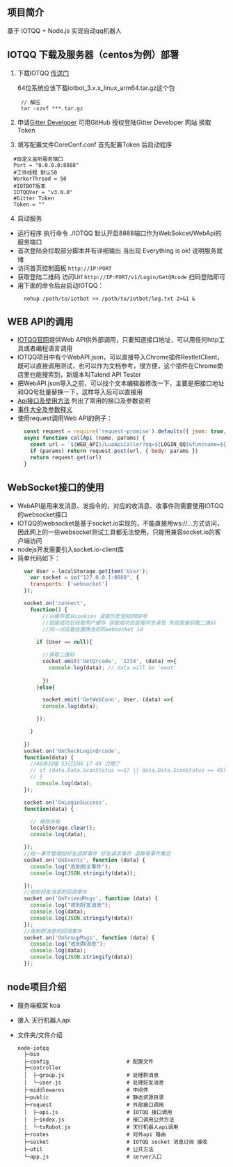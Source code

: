 
## 项目简介

基于 IOTQQ + Node.js 实现自动qq机器人



## IOTQQ 下载及服务器（centos为例）部署 

1. 下载IOTQQ [传送门](https://gitter.im/IOTQQTalk/IOTQQ)

   64位系统应该下载iotbot_3.x.x_linux_arm64.tar.gz这个包
   ```
    // 解压
    tar -xzvf ***.tar.gz
    ```
  
2. 申请[Gitter Developer](https://developer.gitter.im/docs/welcome) 可用GitHub 授权登陆Gitter Developer 网站 换取Token
3. 填写配置文件CoreConf.conf 首先配置Token 后启动程序
  ```
    #自定义监听服务端口
    Port = "0.0.0.0:8888"
    #工作线程 默认50
    WorkerThread = 50
    #IOTBOT版本
    IOTQQVer = "v3.0.0"
    #Gitter Token
    Token = ""
  ```
4. 启动服务

- 运行程序 执行命令 ./IOTQQ 默认开启8888端口作为WebSokcet/WebApi的服务端口
- 首次登陆会拉取部分脚本并有详细输出 当出现 Everything is ok! 说明服务就绪
- 访问首页控制面板 `http://IP:PORT`
- 获取登陆二维码 访问Url `http://IP:PORT/v1/Login/GetQRcode` 扫码登陆即可
- 用下面的命令后台启动IOTQQ：
  ```
    nohup /path/to/iotbot >> /path/to/iotbot/log.txt 2>&1 &
  ```

## WEB API的调用
- [IOTQQ官网](https://github.com/IOTQQ/IOTQQ)提供Web API供外部调用，只要知道接口地址，可以用任何http工具或者编程语言调用
- IOTQQ项目中有个WebAPI.json，可以直接导入Chrome插件RestletClient，既可以直接调用测试，也可以作为文档参考，很方便，这个插件在Chrome商店里也能搜索到，新版本叫Talend API Tester
- 把WebAPI.json导入之前，可以找个文本编辑器修改一下，主要是把接口地址和QQ号批量替换一下，这样导入后可以直接用
- [Api接口及使用方法](https://www.showdoc.cc/IOTQQ?page_id=3708173005394329) 列出了常用的接口及参数说明
- [事件大全及参数释义](https://www.showdoc.cc/IOTQQ?page_id=3708020627972710)
- 使用request调用Web API的例子：
  ```js
    const request = require('request-promise').defaults({ json: true, gzip: true })
    async function callApi (name, params) {
      const url = `${WEB_API}/LuaApiCaller?qq=${LOGIN_QQ}&funcname=${name}&timeout=10`
      if (params) return request.post(url, { body: params })
      return request.get(url)
    }
  ```


## WebSocket接口的使用

- WebAPI是用来发消息、发指令的，对应的收消息、收事件则需要使用IOTQQ的websocket接口
- IOTQQ的websocket是基于socket.io实现的，不能直接用ws://...方式访问，因此网上的一些websocket测试工具都无法使用，只能用兼容socket.io的客户端访问
- nodejs开发需要引入socket.io-client库
- 简单代码如下：
  ```js
    var User = localStorage.getItem('User');
      var socket = io("127.0.0.1:8888", {
      transports: ['websocket']
    });

    socket.on('connect',
      function() {
          //从缓存或从cookies 读取历史登陆的QQ号
          //链接成功后获取用户缓存 获取成功后直接同步消息 失败直接获取二维码
          //同一浏览器会置换当前的websocket id
      
        if (User == null){

          //获取二维码
          socket.emit('GetQrcode', '1234', (data) =>{
            console.log(data); // data will be 'woot'
        
          })
        }else{

          socket.emit('GetWebConn', User, (data) =>{
          console.log(data);

        });

      }
      
    })
    socket.on('OnCheckLoginQrcode',
    function(data) {
      //48未扫描 53已扫码 17 49 过期了
      // if (data.Data.ScanStatus ==17 || data.Data.ScanStatus == 49){
      // }
        console.log(data);
    });

    socket.on('OnLoginSuccess',
    function(data) {

      // 移除所有
      localStorage.clear();
      console.log(data);

    });
    //统一事件管理如好友进群事件 好友请求事件 退群等事件集合
    socket.on('OnEvents', function (data) {
      console.log("收到相关事件");
      console.log(JSON.stringify(data));

    });
    //收到好友消息的回调事件
    socket.on('OnFriendMsgs', function (data) {
      console.log("收到好友消息");
      console.log(data);
      console.log(JSON.stringify(data))
    });
    //收到群消息的回调事件
    socket.on('OnGroupMsgs', function (data) {
      console.log("收到群消息");
      console.log(data);
      console.log(JSON.stringify(data))
    });
  ```

## node项目介绍

- 服务端框架 koa
- 接入 天行机器人api
- 文件夹/文件介绍

  ```
  node-iotqq
    ├─bin
    ├─config                         # 配置文件
    ├─controller
    │  ├─group.js                    # 处理群消息
    │  └─user.js                     # 处理好友消息 
    ├─middlewares                    # 中间件
    ├─public                         # 静态资源目录
    ├─request                        # 外部接口调用
    │  ├─api.js                      # IOTQQ 接口调用
    │  ├─index.js                    # 接口调用公共方法
    │  └─txRobot.js                  # 天行机器人api调用
    ├─routes                         # 对外api 路由
    ├─socket                         # IOTQQ socket 消息订阅 接收
    ├─util                           # 公共方法
    └─app.js                         # server入口
  ```





  
  

